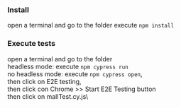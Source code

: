 ### Install
open a terminal and go to the folder
execute `npm install`

### Execute tests
open a terminal and go to the folder\
headless mode: execute `npm cypress run`\
no headless mode: execute `npm cypress open`,\
then click on E2E testing,\
then click con Chrome >> Start E2E Testing button\
then click on mallTest.cy.js\
